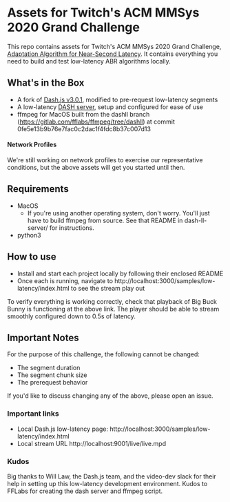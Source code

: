# Assets for Twitch's ACM MMSys 2020 Grand Challenge

This repo contains assets for Twitch's ACM MMSys 2020 Grand Challenge, [Adaptation Algorithm for Near-Second Latency](https://2020.acmmmsys.org/lll_challenge.php). It contains everything you need to build and test low-latency ABR algorithms locally.

## What's in the Box

- A fork of [Dash.js v3.0.1](https://github.com/Dash-Industry-Forum/dash.js), modified to pre-request low-latency segments
- A low-latency [DASH server](https://gitlab.com/fflabs/dash_server), setup and configured for ease of use
- ffmpeg for MacOS built from the dashll branch (https://gitlab.com/fflabs/ffmpeg/tree/dashll) at commit 0fe5e13b9b76e7fac0c2dac1f4fdc8b37c007d13


#### Network Profiles

We're still working on network profiles to exercise our representative conditions, but the above assets will get you started until then.

## Requirements
- MacOS
    - If you're using another operating system, don't worry. You'll just have to build ffmpeg from source. See that README in dash-ll-server/ for instructions.
- python3

## How to use
- Install and start each project locally by following their enclosed README
- Once each is running, navigate to http://localhost:3000/samples/low-latency/index.html to see the stream play out

To verify everything is working correctly, check that playback of Big Buck Bunny is functioning at the above link. The player should be able to stream smoothly configured down to 0.5s of latency.

## Important Notes

For the purpose of this challenge, the following cannot be changed:

- The segment duration
- The segment chunk size
- The prerequest behavior

If you'd like to discuss changing any of the above, please open an issue.

### Important links
- Local Dash.js low-latency page: http://localhost:3000/samples/low-latency/index.html
- Local stream URL http://localhost:9001/live/live.mpd


### Kudos
Big thanks to Will Law, the Dash.js team, and the video-dev slack for their help in setting up this low-latency development environment. Kudos to FFLabs for creating the dash server and ffmpeg script.
